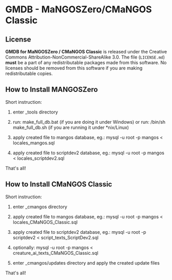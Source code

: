 GMDB - MaNGOSZero/CMaNGOS Classic
==========

License
-------
**GMDB for MaNGOSZero / CMaNGOS Classic** is released under the Creative Commons Attribution-NonCommercial-ShareAlike 3.0.
The file (`LICENSE.md`) **must** be a part of any redistributable packages made from this software. 
No licenses should be removed from this software if you are making redistributable copies.

How to Install MANGOSZero
-------
Short instruction:

1. enter _tools directory

2. run: make_full_db.bat (if you are doing it under Windows) or run: /bin/sh make_full_db.sh (if you are running it under *nix/Linux)

3. apply created file to mangos database, eg.: mysql -u root -p mangos < locales_mangos.sql

4. apply created file to scriptdev2 database, eg.: mysql -u root -p mangos < locales_scriptdev2.sql

That's all!

How to Install CMaNGOS Classic
-------
Short instruction:

1. enter _cmangos directory

2. apply created file to mangos database, eg.: mysql -u root -p mangos < locales_CMaNGOS_Classic.sql

3. apply created file to scriptdev2 database, eg.: mysql -u root -p scriptdev2 < script_texts_ScriptDev2.sql

4. optionally: mysql -u root -p mangos < creature_ai_texts_CMaNGOS_Classic.sql

5. enter _cmangos/updates directory and apply the created update files

That's all!
